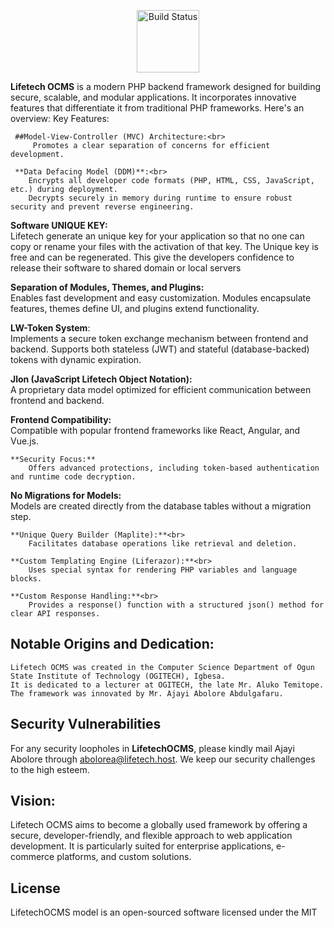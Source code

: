 <p align="center"> 
    <img width="100px" height="100px" src="https://github.com/ajayi-abolore/LifetechOCMS/assets/111434189/89804ab9-9bb4-4d74-a1c2-d57ec7815d99" alt="Build Status"> 
</p>
 <b>Lifetech OCMS</b> is a modern PHP backend framework designed for building secure, scalable, and modular applications. It incorporates innovative features that differentiate it from traditional PHP frameworks. Here's an overview:
Key Features:

     ##Model-View-Controller (MVC) Architecture:<br>
         Promotes a clear separation of concerns for efficient development.

     **Data Defacing Model (DDM)**:<br>
        Encrypts all developer code formats (PHP, HTML, CSS, JavaScript, etc.) during deployment.
        Decrypts securely in memory during runtime to ensure robust security and prevent reverse engineering.

   **Software UNIQUE KEY:**<br>
        Lifetech generate an unique key for your application so that no one can copy or rename your files with the activation of that key.
        The Unique key is free and can be regenerated. This give the developers confidence to release their software to shared domain or local servers

   **Separation of Modules, Themes, and Plugins:**<br>
        Enables fast development and easy customization.
        Modules encapsulate features, themes define UI, and plugins extend functionality.

   **LW-Token System**:<br>
        Implements a secure token exchange mechanism between frontend and backend.
        Supports both stateless (JWT) and stateful (database-backed) tokens with dynamic expiration.

   **Jlon (JavaScript Lifetech Object Notation):**<br>
        A proprietary data model optimized for efficient communication between frontend and backend.

   **Frontend Compatibility:**<br>
        Compatible with popular frontend frameworks like React, Angular, and Vue.js.

    **Security Focus:**
        Offers advanced protections, including token-based authentication and runtime code decryption.

   **No Migrations for Models:**<br>
        Models are created directly from the database tables without a migration step.

    **Unique Query Builder (Maplite):**<br>
        Facilitates database operations like retrieval and deletion.

    **Custom Templating Engine (Liferazor):**<br>
        Uses special syntax for rendering PHP variables and language blocks.

    **Custom Response Handling:**<br>
        Provides a response() function with a structured json() method for clear API responses.

## Notable Origins and Dedication:<br>

    Lifetech OCMS was created in the Computer Science Department of Ogun State Institute of Technology (OGITECH), Igbesa.
    It is dedicated to a lecturer at OGITECH, the late Mr. Aluko Temitope.
    The framework was innovated by Mr. Ajayi Abolore Abdulgafaru.
    
## Security Vulnerabilities

For any security loopholes in **LifetechOCMS**, please kindly mail Ajayi Abolore through [abolorea@lifetech.host](mailto:abolorea@lifetech.host). We keep our security challenges to the high esteem.

## Vision:

Lifetech OCMS aims to become a globally used framework by offering a secure, developer-friendly, and flexible approach to web application development. It is particularly suited for enterprise applications, e-commerce platforms, and custom solutions.

## License

LifetechOCMS model is an open-sourced software licensed under the MIT
